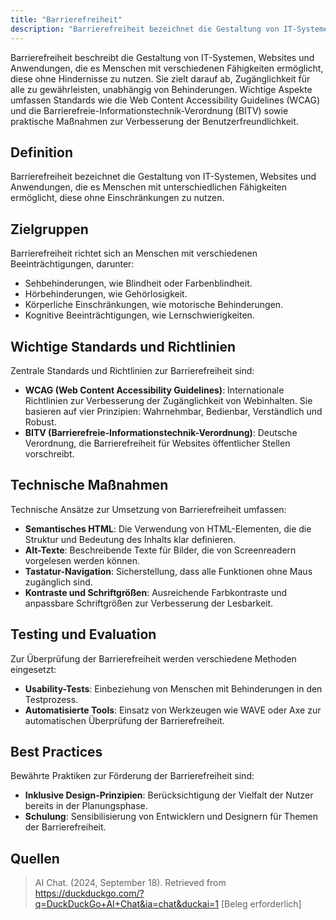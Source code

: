 ```yaml
---
title: "Barrierefreiheit"
description: "Barrierefreiheit bezeichnet die Gestaltung von IT-Systemen, die es Menschen mit unterschiedlichen Fähigkeiten ermöglicht, diese ohne Einschränkungen zu nutzen. Zielgruppen sind Menschen mit Seh-, Hör-, körperlichen oder kognitiven Beeinträchtigungen. Wichtige Standards sind WCAG und BITV. Technische Maßnahmen umfassen semantisches HTML und Alt-Texte."
---
```


Barrierefreiheit beschreibt die Gestaltung von IT-Systemen, Websites und Anwendungen, die es Menschen mit verschiedenen Fähigkeiten ermöglicht, diese ohne Hindernisse zu nutzen. Sie zielt darauf ab, Zugänglichkeit für alle zu gewährleisten, unabhängig von Behinderungen. Wichtige Aspekte umfassen Standards wie die Web Content Accessibility Guidelines (WCAG) und die Barrierefreie-Informationstechnik-Verordnung (BITV) sowie praktische Maßnahmen zur Verbesserung der Benutzerfreundlichkeit.

## Definition
Barrierefreiheit bezeichnet die Gestaltung von IT-Systemen, Websites und Anwendungen, die es Menschen mit unterschiedlichen Fähigkeiten ermöglicht, diese ohne Einschränkungen zu nutzen.

## Zielgruppen
Barrierefreiheit richtet sich an Menschen mit verschiedenen Beeinträchtigungen, darunter:
- Sehbehinderungen, wie Blindheit oder Farbenblindheit.
- Hörbehinderungen, wie Gehörlosigkeit.
- Körperliche Einschränkungen, wie motorische Behinderungen.
- Kognitive Beeinträchtigungen, wie Lernschwierigkeiten.

## Wichtige Standards und Richtlinien
Zentrale Standards und Richtlinien zur Barrierefreiheit sind:
- **WCAG (Web Content Accessibility Guidelines)**: Internationale Richtlinien zur Verbesserung der Zugänglichkeit von Webinhalten. Sie basieren auf vier Prinzipien: Wahrnehmbar, Bedienbar, Verständlich und Robust.
- **BITV (Barrierefreie-Informationstechnik-Verordnung)**: Deutsche Verordnung, die Barrierefreiheit für Websites öffentlicher Stellen vorschreibt.

## Technische Maßnahmen
Technische Ansätze zur Umsetzung von Barrierefreiheit umfassen:
- **Semantisches HTML**: Die Verwendung von HTML-Elementen, die die Struktur und Bedeutung des Inhalts klar definieren.
- **Alt-Texte**: Beschreibende Texte für Bilder, die von Screenreadern vorgelesen werden können.
- **Tastatur-Navigation**: Sicherstellung, dass alle Funktionen ohne Maus zugänglich sind.
- **Kontraste und Schriftgrößen**: Ausreichende Farbkontraste und anpassbare Schriftgrößen zur Verbesserung der Lesbarkeit.

## Testing und Evaluation
Zur Überprüfung der Barrierefreiheit werden verschiedene Methoden eingesetzt:
- **Usability-Tests**: Einbeziehung von Menschen mit Behinderungen in den Testprozess.
- **Automatisierte Tools**: Einsatz von Werkzeugen wie WAVE oder Axe zur automatischen Überprüfung der Barrierefreiheit.

## Best Practices
Bewährte Praktiken zur Förderung der Barrierefreiheit sind:
- **Inklusive Design-Prinzipien**: Berücksichtigung der Vielfalt der Nutzer bereits in der Planungsphase.
- **Schulung**: Sensibilisierung von Entwicklern und Designern für Themen der Barrierefreiheit.

## Quellen
> AI Chat. (2024, September 18). Retrieved from https://duckduckgo.com/?q=DuckDuckGo+AI+Chat&ia=chat&duckai=1 [Beleg erforderlich]